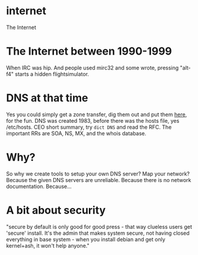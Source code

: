 # internet
The Internet

# The Internet between 1990-1999
When IRC was hip. And people used mirc32 and some wrote, pressing "alt-f4" starts a hidden flightsimulator.

# DNS at that time
Yes you could simply get a zone transfer, dig them out and put them [here](dns), for the fun.
DNS was created 1983, before there was the hosts file, yes /etc/hosts.
CEO short summary, try `dict DNS` and read the RFC. The important RRs are SOA, NS, MX, and the whois database.

# Why?
So why we create tools to setup your own DNS server? Map your network?
Because the given DNS servers are unreliable. Because there is no network documentation. Because...

# A bit about security
"secure by default is only good for good press - that way clueless users get
'secure' install. It's the admin that makes system secure, not having closed everything
in base system - when you install debian and get only kernel+ash, it won't help anyone."
